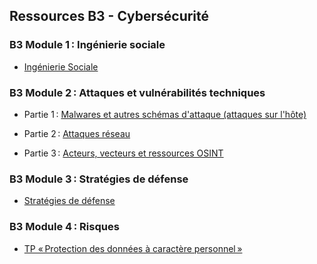 ## Ressources B3 - Cybersécurité

### B3 Module 1 : Ingénierie sociale

- [Ingénierie Sociale](pdf/m1_ingenierie_sociale.pdf)

### B3 Module 2 : Attaques et vulnérabilités techniques

- Partie 1 : [Malwares et autres schémas d'attaque (attaques sur l'hôte)](pdf/m2.1_malwares_et_autres.pdf)

- Partie 2 : [Attaques réseau](pdf/m2.2_attaques_reseau.pdf)

- Partie 3 : [Acteurs, vecteurs et ressources OSINT](pdf/m2.3_acteurs_vecteurs_osint.pdf)

### B3 Module 3 : Stratégies de défense

- [Stratégies de défense](pdf/m3_strategies_defense.pdf)

### B3 Module 4 : Risques

- [TP « Protection des données à caractère personnel »](tp/risques/tp_risques.md)
